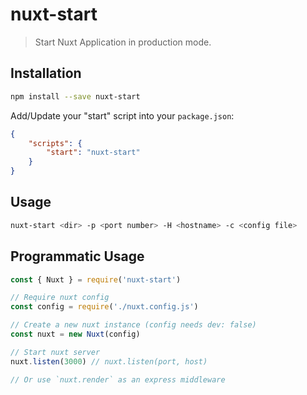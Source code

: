 # nuxt-start

> Start Nuxt Application in production mode.

## Installation

```bash
npm install --save nuxt-start
````

Add/Update your "start" script into your `package.json`:

```json
{
	"scripts": {
		"start": "nuxt-start"
	}
}
```

## Usage

```bash
nuxt-start <dir> -p <port number> -H <hostname> -c <config file>
```

## Programmatic Usage

```js
const { Nuxt } = require('nuxt-start')

// Require nuxt config
const config = require('./nuxt.config.js')

// Create a new nuxt instance (config needs dev: false)
const nuxt = new Nuxt(config)

// Start nuxt server
nuxt.listen(3000) // nuxt.listen(port, host)

// Or use `nuxt.render` as an express middleware
```

